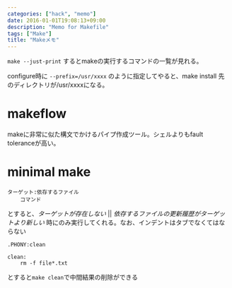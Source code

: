 ```yaml
---
categories: ["hack", "memo"]
date: 2016-01-01T19:08:13+09:00
description: "Memo for Makefile"
tags: ["Make"]
title: "Makeメモ"
---
```


`make --just-print`
するとmakeの実行するコマンドの一覧が見れる。

configure時に
`--prefix=/usr/xxxx`
のように指定してやると、make install 先のディレクトリが/usr/xxxxになる。

# makeflow

makeに非常に似た構文でかけるパイプ作成ツール。シェルよりもfault toleranceが高い。

# minimal make

```make
ターゲット:依存するファイル
    コマンド
```

とすると、*ターゲットが存在しない* ||  *依存するファイルの更新履歴がターゲットより新しい*
時にのみ実行してくれる。なお、インデントはタブでなくてはならない

```make
.PHONY:clean

clean:
    rm -f file*.txt
```
とすると`make clean`で中間結果の削除ができる

